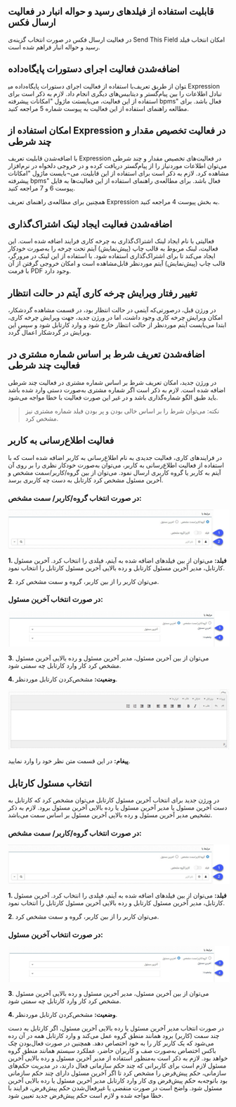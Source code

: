 

## قابلیت استفاده از فیلدهای رسید و حواله انبار در فعالیت ارسال فکس 

در فعالیت ارسال فکس در صورت انتخاب گزینه‌ی Send This Field امکان انتخاب فیلد رسید و حواله انبار فراهم شده است.

## اضافه‌شدن فعالیت اجرای دستورات پایگاه‌داده

با استفاده از فعالیت اجرای دستورات پایگاه‌داده می‎توان از طریق تعریف Expression تبادل اطلاعات را بین پیام‌گستر و دیتابیس‌های دیگری انجام داد. لازم به ذکر است برای استفاده از این فعالیت، می‌بایستت ماژول "امکانات پیشرفته bpms" فعال باشد.
برای مطالعه راهنمای استفاده از این فعالیت به پیوست شماره 5 مراجعه کنید. 

## امکان استفاده از Expression در فعالیت تخصیص مقدار و چند شرطی

با اضافه‌شدن قابلیت تعریف Expression در فعالیت‌های تخصیص مقدار و چند شرطی می‌توان اطلاعات موردنیاز را از پیام‌گستر دریافت کرده و در خروجی دلخواه در نرم‌افزار مشاهده کرد. لازم به ذکر است برای استفاده از این قابلیت، می¬بایست ماژول "امکانات پیشرفته bpms" فعال باشد.
برای مطالعه‌ی راهنمای استفاده از این فعالیت‌ها به فایل پیوست 6 و 7 مراجعه کنید. 

همچنین برای مطالعه‌ی راهنمای تعریف Expression به بخش پیوست 4 مراجعه کنید.

## اضافه‌شدن فعالیت ایجاد لینک اشتراک‌گذاری

فعالیتی با نام ایجاد لینک اشتراک‌گذاری به چرخه کاری فرایند اضافه شده است. این فعالیت، لینک مربوط به قالب چاپ (پیش‌نمایش) آیتم تحت چرخه را به‌صورت خودکار ایجاد می‌کند تا برای اشتراک‌گذاری استفاده شود. 
با استفاده از این لینک در مرورگر، قالب چاپ (پیش‌نمایش) آیتم موردنظر قابل‌مشاهده است و امکان خروجی گرفتن از آن با فرمت PDF وجود دارد.

## تغییر رفتار ویرایش چرخه کاری آیتم در حالت انتظار

در ورژن قبل، درصورتی‌که آیتمی در حالت انتظار بود، در قسمت مشاهده گردشکار، امکان ویرایش چرخه کاری وجود داشت، اما در ورژن جدید، جهت ویرایش چرخه کاری، ابتدا می‌بایست آیتم موردنظر از حالت انتظار خارج شود و وارد کارتابل شود و سپس این ویرایش در گردشکار اعمال گردد.

## اضافه‌شدن تعریف شرط بر اساس شماره مشتری در فعالیت چند شرطی

در ورژن جدید، امکان تعریف شرط بر اساس شماره مشتری در فعالیت چند شرطی اضافه شده است. لازم به ذکر است اگر شماره مشتری به‌صورت دستی وارد شده باشد باید طبق الگو شماره‌گذاری باشد و در غیر این صورت فعالیت با خطا مواجه می‌شود.
> نکته: می‌توان شرط را بر اساس خالی بودن و پر بودن فیلد شماره مشتری نیز مشخص کرد.


## فعالیت اطلاع‌رسانی به کاربر

در فرایندهای کاری، فعالیت جدیدی به نام اطلاع‌رسانی به کاربر اضافه شده است که با استفاده از فعالیت اطلاع‌رسانی به کاربر، می‌توان به‌صورت خودکار نظری را بر روی آن آیتم به کاربر یا گروه کاربری ارسال نمود.
می‌توان از بین گروه/کاربر/سمت مشخص و آخرین مسئول مشخص کرد کارتابل به دست چه کاربری برسد.

### در صورت انتخاب گروه/کاربر/ سمت مشخص:
 
![](9.png)

**1. فیلد:** می‌توان از بین فیلدهای اضافه شده به آیتم، فیلدی را انتخاب کرد. آخرین مسئول کارتابل، مدیر آخرین مسئول کارتابل و رده بالایی آخرین مسئول کارتابل را انتخاب نمود.

**2**. می‌توان کاربر را از بین کاربر، گروه و سمت مشخص کرد.

### در صورت انتخاب آخرین مسئول: 

![](10.png)
 
**3**. می‌توان از بین آخرین مسئول، مدیر آخرین مسئول و رده بالایی آخرین مسئول مشخص کرد کار وارد کارتابل چه سمتی شود.

**4. وضعیت:** مشخص‌کردن کارتابل موردنظر.

![](11.png)
 
**پیغام:** در این قسمت متن نظر خود را وارد نمایید.

## انتخاب مسئول کارتابل

در ورژن جدید برای انتخاب آخرین مسئول کارتابل می‌توان مشخص کرد که کارتابل به دست آخرین مسئول یا مدیر آخرین مسئول یا رده بالایی آخرین مسئول برود. لازم به ذکر تشخیص مدیر آخرین مسئول و رده بالایی آخرین مسئول بر اساس سمت می‌باشد.
### در صورت انتخاب گروه/کاربر/ سمت مشخص:

![](12.png)
 
**1. فیلد:** می‌توان از بین فیلدهای اضافه شده به آیتم، فیلدی را انتخاب کرد. آخرین مسئول کارتابل، مدیر آخرین مسئول کارتابل و رده بالایی آخرین مسئول کارتابل را انتخاب نمود.

**2**. می‌توان کاربر را از بین کاربر، گروه و سمت مشخص کرد.

### در صورت انتخاب آخرین مسئول:

![](13.png)

**3**. می‌توان از بین آخرین مسئول، مدیر آخرین مسئول و رده بالایی آخرین مسئول مشخص کرد کار وارد کارتابل چه سمتی شود.

**4. وضعیت:** مشخص‌کردن کارتابل موردنظر.

در صورت انتخاب مدیر آخرین مسئول یا رده بالایی آخرین مسئول، اگر کارتابل به دست چند سمت (کاربر) برود همانند منطق گروه عمل می‌کند و وارد کارتابل همه در آن رده می‌شود که یک کاربر کار را به خود اختصاص دهد. همچنین در صورت فعال‌بودن چک باکس اختصاص به‌صورت صف و کاربران حاضر، عملکرد سیستم همانند منطق گروه خواهد بود.
لازم به ذکر است به‌منظور استفاده از مدیر آخرین مسئول و رده بالایی آخرین مسئول لازم است برای کاربرانی که چند حکم سازمانی فعال دارند، در مدیریت حکم‌های سازمانی، حکم پیش‌فرض را مشخص کرد تا اگر آخرین مسئول دارای چند حکم سازمانی بود باتوجه‌به حکم پیش‌فرض وی کار وارد کارتابل مدیر آخرین مسئول یا رده بالایی آخرین مسئول شود. واضح است در صورت منقضی یا غیرفعال‌شدن حکم پیش‌فرض، فرایند با خطا مواجه شده و لازم است حکم پیش‌فرض جدید تعیین شود.
